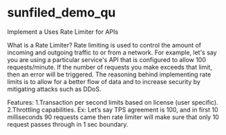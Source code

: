 # sunfiled_demo_qu

Implement a Uses Rate Limiter for APIs

What is a Rate Limiter?
Rate limiting is used to control the amount of incoming and outgoing traffic to or from a network. For example, let's say you are using a particular service's API that is configured to allow 100 requests/minute. If the number of requests you make exceeds that limit, then an error will be triggered. The reasoning behind implementing rate limits is to allow for a better flow of data and to increase security by mitigating attacks such as DDoS. 

Features:
1.Transaction per second limits based on license (user specific).
2.Throttling capabilities.
Ex: Let’s say TPS agreement is 100, and in first 10 milliseconds 90 requests came then rate limiter will make sure that only 10 request passes through in 1 sec boundary.

